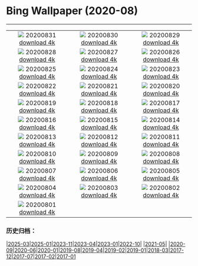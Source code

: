 # Bing Wallpaper (2020-08)
**************
| | | |
| :----: | :----: | :----: |
| ![](https://www.bing.com/th?id=OHR.OysterMushroom_ZH-CN6265453153_1920x1080.jpg) 20200831 [download 4k](https://www.bing.com/th?id=OHR.OysterMushroom_ZH-CN6265453153_UHD.jpg) | ![](https://www.bing.com/th?id=OHR.Garajonay_ZH-CN6136090113_1920x1080.jpg) 20200830 [download 4k](https://www.bing.com/th?id=OHR.Garajonay_ZH-CN6136090113_UHD.jpg) | ![](https://www.bing.com/th?id=OHR.MakeHay_ZH-CN5759590757_1920x1080.jpg) 20200829 [download 4k](https://www.bing.com/th?id=OHR.MakeHay_ZH-CN5759590757_UHD.jpg) |
| ![](https://www.bing.com/th?id=OHR.CorsicaFort_ZH-CN4696260710_1920x1080.jpg) 20200828 [download 4k](https://www.bing.com/th?id=OHR.CorsicaFort_ZH-CN4696260710_UHD.jpg) | ![](https://www.bing.com/th?id=OHR.MonteCristo_ZH-CN4343811693_1920x1080.jpg) 20200827 [download 4k](https://www.bing.com/th?id=OHR.MonteCristo_ZH-CN4343811693_UHD.jpg) | ![](https://www.bing.com/th?id=OHR.SailingStone_ZH-CN1020921437_1920x1080.jpg) 20200826 [download 4k](https://www.bing.com/th?id=OHR.SailingStone_ZH-CN1020921437_UHD.jpg) |
| ![](https://www.bing.com/th?id=OHR.OkanaganSpots_ZH-CN0873231776_1920x1080.jpg) 20200825 [download 4k](https://www.bing.com/th?id=OHR.OkanaganSpots_ZH-CN0873231776_UHD.jpg) | ![](https://www.bing.com/th?id=OHR.Qixi2020_ZH-CN0736974777_1920x1080.jpg) 20200824 [download 4k](https://www.bing.com/th?id=OHR.Qixi2020_ZH-CN0736974777_UHD.jpg) | ![](https://www.bing.com/th?id=OHR.CrystalRiver_ZH-CN0516566745_1920x1080.jpg) 20200823 [download 4k](https://www.bing.com/th?id=OHR.CrystalRiver_ZH-CN0516566745_UHD.jpg) |
| ![](https://www.bing.com/th?id=OHR.AugustStargazing_ZH-CN9929724138_1920x1080.jpg) 20200822 [download 4k](https://www.bing.com/th?id=OHR.AugustStargazing_ZH-CN9929724138_UHD.jpg) | ![](https://www.bing.com/th?id=OHR.UrquhartCastle_ZH-CN9360986614_1920x1080.jpg) 20200821 [download 4k](https://www.bing.com/th?id=OHR.UrquhartCastle_ZH-CN9360986614_UHD.jpg) | ![](https://www.bing.com/th?id=OHR.Schrecksee_ZH-CN8548752524_1920x1080.jpg) 20200820 [download 4k](https://www.bing.com/th?id=OHR.Schrecksee_ZH-CN8548752524_UHD.jpg) |
| ![](https://www.bing.com/th?id=OHR.IcelandHighlands_ZH-CN8308092351_1920x1080.jpg) 20200819 [download 4k](https://www.bing.com/th?id=OHR.IcelandHighlands_ZH-CN8308092351_UHD.jpg) | ![](https://www.bing.com/th?id=OHR.PhotographyEmperor_ZH-CN8188172143_1920x1080.jpg) 20200818 [download 4k](https://www.bing.com/th?id=OHR.PhotographyEmperor_ZH-CN8188172143_UHD.jpg) | ![](https://www.bing.com/th?id=OHR.LaGeria_ZH-CN7984061565_1920x1080.jpg) 20200817 [download 4k](https://www.bing.com/th?id=OHR.LaGeria_ZH-CN7984061565_UHD.jpg) |
| ![](https://www.bing.com/th?id=OHR.BorobudurTemple_ZH-CN7851562404_1920x1080.jpg) 20200816 [download 4k](https://www.bing.com/th?id=OHR.BorobudurTemple_ZH-CN7851562404_UHD.jpg) | ![](https://www.bing.com/th?id=OHR.BurrowingOwl_ZH-CN7730300251_1920x1080.jpg) 20200815 [download 4k](https://www.bing.com/th?id=OHR.BurrowingOwl_ZH-CN7730300251_UHD.jpg) | ![](https://www.bing.com/th?id=OHR.AcadianDay_ZH-CN7634007606_1920x1080.jpg) 20200814 [download 4k](https://www.bing.com/th?id=OHR.AcadianDay_ZH-CN7634007606_UHD.jpg) |
| ![](https://www.bing.com/th?id=OHR.HuntsMesa_ZH-CN7400133267_1920x1080.jpg) 20200813 [download 4k](https://www.bing.com/th?id=OHR.HuntsMesa_ZH-CN7400133267_UHD.jpg) | ![](https://www.bing.com/th?id=OHR.PRNLCavern_ZH-CN6078882650_1920x1080.jpg) 20200812 [download 4k](https://www.bing.com/th?id=OHR.PRNLCavern_ZH-CN6078882650_UHD.jpg) | ![](https://www.bing.com/th?id=OHR.WeaverBird_ZH-CN5935181847_1920x1080.jpg) 20200811 [download 4k](https://www.bing.com/th?id=OHR.WeaverBird_ZH-CN5935181847_UHD.jpg) |
| ![](https://www.bing.com/th?id=OHR.SeaFireflies_ZH-CN5748822339_1920x1080.jpg) 20200810 [download 4k](https://www.bing.com/th?id=OHR.SeaFireflies_ZH-CN5748822339_UHD.jpg) | ![](https://www.bing.com/th?id=OHR.LionDay_ZH-CN5594846597_1920x1080.jpg) 20200809 [download 4k](https://www.bing.com/th?id=OHR.LionDay_ZH-CN5594846597_UHD.jpg) | ![](https://www.bing.com/th?id=OHR.LassenPeak_ZH-CN5435067682_1920x1080.jpg) 20200808 [download 4k](https://www.bing.com/th?id=OHR.LassenPeak_ZH-CN5435067682_UHD.jpg) |
| ![](https://www.bing.com/th?id=OHR.LosOrganos_ZH-CN5283582047_1920x1080.jpg) 20200807 [download 4k](https://www.bing.com/th?id=OHR.LosOrganos_ZH-CN5283582047_UHD.jpg) | ![](https://www.bing.com/th?id=OHR.WhaleHug_ZH-CN4817763567_1920x1080.jpg) 20200806 [download 4k](https://www.bing.com/th?id=OHR.WhaleHug_ZH-CN4817763567_UHD.jpg) | ![](https://www.bing.com/th?id=OHR.SyltWenningstedt_ZH-CN4548332628_1920x1080.jpg) 20200805 [download 4k](https://www.bing.com/th?id=OHR.SyltWenningstedt_ZH-CN4548332628_UHD.jpg) |
| ![](https://www.bing.com/th?id=OHR.OysterFarm_ZH-CN4398895232_1920x1080.jpg) 20200804 [download 4k](https://www.bing.com/th?id=OHR.OysterFarm_ZH-CN4398895232_UHD.jpg) | ![](https://www.bing.com/th?id=OHR.VirginiaDeer_ZH-CN4255528182_1920x1080.jpg) 20200803 [download 4k](https://www.bing.com/th?id=OHR.VirginiaDeer_ZH-CN4255528182_UHD.jpg) | ![](https://www.bing.com/th?id=OHR.SaguaroLightning_ZH-CN4157442270_1920x1080.jpg) 20200802 [download 4k](https://www.bing.com/th?id=OHR.SaguaroLightning_ZH-CN4157442270_UHD.jpg) |
| ![](https://www.bing.com/th?id=OHR.IsolaBella_ZH-CN4031046209_1920x1080.jpg) 20200801 [download 4k](https://www.bing.com/th?id=OHR.IsolaBella_ZH-CN4031046209_UHD.jpg) |  |  |

### 历史归档：

|[2025-03](bing/2025-03/2025-03.md)|[2025-01](bing/2025-01/2025-01.md)|[2023-11](bing/2023-11/2023-11.md)|[2023-04](bing/2023-04/2023-04.md)|[2023-01](bing/2023-01/2023-01.md)|[2022-10](bing/2022-10/2022-10.md)|
|[2021-05](bing/2021-05/2021-05.md)|
|[2020-09](bing/2020-09/2020-09.md)|[2020-06](bing/2020-06/2020-06.md)|[2020-01](bing/2020-01/2020-01.md)|[2019-08](bing/2019-08/2019-08.md)|[2019-04](bing/2019-04/2019-04.md)|[2019-02](bing/2019-02/2019-02.md)|[2019-01](bing/2019-01/2019-01.md)|[2018-03](bing/2018-03/2018-03.md)|[2017-12](bing/2017-12/2017-12.md)|[2017-07](bing/2017-07/2017-07.md)|[2017-02](bing/2017-02/2017-02.md)|[2017-01](bing/2017-01/2017-01.md)